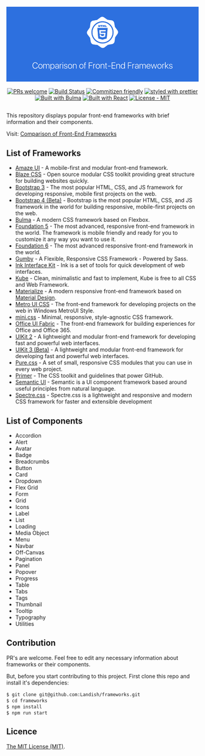 <p align="center">
<a href="https://frameworks.now.sh/"><img src="https://raw.githubusercontent.com/Landish/frameworks/master/banner.png" alt="Comparison of Front-End Frameworks" /></a>
</p>

<p align="center">
<a href="https://github.com/Landish/frameworks/pulls"><img src="https://img.shields.io/badge/PRs-welcome-brightgreen.svg" alt="PRs welcome" /></a>
<a href="https://travis-ci.org/Landish/frameworks"><img src="https://travis-ci.org/Landish/frameworks.svg?branch=master" alt="Build Status" /></a>
<a href="https://github.com/commitizen/cz-cli"><img src="https://img.shields.io/badge/commitizen-friendly-brightgreen.svg" alt="Commitizen friendly" /></a>
<a href="https://github.com/prettier/prettier"><img src="https://img.shields.io/badge/styled_with-prettier-ff69b4.svg" alt="styled with prettier" /></a>
<a href="https://bulma.io"><img src="https://img.shields.io/badge/Built-with%20Bulma-00d1b2.svg"  alt="Built with Bulma" /></a>
<a href="https://facebook.github.io/react/"><img src="https://img.shields.io/badge/Built-with%20React-blue.svg"  alt="Built with React" /></a>
<a href="https://github.com/Landish/frameworks/blob/master/LICENSE"><img src="https://img.shields.io/github/license/Landish/frameworks.svg" alt="License - MIT" /></a>
</p>

## 

This repository displays popular front-end frameworks with brief information and their components.

Visit: [Comparison of Front-End Frameworks](https://frameworks.now.sh/)


## List of Frameworks

* [Amaze UI](http://amazeui.github.io/docs/en/) - A mobile-first and modular front-end framework.
* [Blaze CSS](http://blazecss.com/) - Open source modular CSS toolkit providing great structure for building websites quickly.
* [Bootstrap 3](https://getbootstrap.com/docs/3.3/) - The most popular HTML, CSS, and JS framework for developing responsive, mobile first projects on the web.
* [Bootstrap 4 (Beta)](https://getbootstrap.com/) - Bootstrap is the most popular HTML, CSS, and JS framework in the world for building responsive, mobile-first projects on the web.
* [Bulma](http://bulma.io/) - A modern CSS framework based on Flexbox.
* [Foundation 5](http://foundation.zurb.com/sites/docs/v/5.5.3/) - The most advanced, responsive front-end framework in the world. The framework is mobile friendly and ready for you to customize it any way you want to use it.
* [Foundation 6](http://foundation.zurb.com/) - The most advanced responsive front-end framework in the world.
* [Gumby](https://gumbyframework.com/) - A Flexible, Responsive CSS Framework - Powered by Sass.
* [Ink Interface Kit](http://ink.sapo.pt/) - Ink is a set of tools for quick development of web interfaces.
* [Kube](https://imperavi.com/kube/) - Clean, minimalistic and fast to implement, Kube is free to all CSS and Web Framework.
* [Materialize](http://materializecss.com/) - A modern responsive front-end framework based on [Material Design](https://material.io/).
* [Metro UI CSS](https://metroui.org.ua/) - The front-end framework for developing projects on the web in Windows MetroUI Style.
* [mini.css](http://minicss.org/) - Minimal, responsive, style-agnostic CSS framework.
* [Office UI Fabric](http://dev.office.com/fabric) - The front-end framework for building experiences for Office and Office 365.
* [UIKit 2](https://getuikit.com/v2/) - A lightweight and modular front-end framework for developing fast and powerful web interfaces.
* [UIKit 3 (Beta)](https://getuikit.com/) - A lightweight and modular front-end framework for developing fast and powerful web interfaces.
* [Pure.css](http://purecss.io/) - A set of small, responsive CSS modules that you can use in every web project.
* [Primer](http://primercss.io/) - The CSS toolkit and guidelines that power GitHub.
* [Semantic UI](http://semantic-ui.com/) - Semantic is a UI component framework based around useful principles from natural language.
* [Spectre.css](https://picturepan2.github.io/spectre/index.html) - Spectre.css is a lightweight and responsive and modern CSS framework for faster and extensible development

## List of Components

* Accordion
* Alert
* Avatar
* Badge
* Breadcrumbs
* Button
* Card
* Dropdown
* Flex Grid
* Form
* Grid
* Icons
* Label
* List
* Loading
* Media Object
* Menu
* Navbar
* Off-Canvas
* Pagination
* Panel
* Popover
* Progress
* Table
* Tabs
* Tags
* Thumbnail
* Tooltip
* Typography
* Utilities

## Contribution

PR's are welcome. Feel free to edit any necessary information about frameworks or their components.

But, before you start contributing to this project. First clone this repo and install it's dependencies:

```
$ git clone git@github.com:Landish/frameworks.git
$ cd frameworks
$ npm install
$ npm run start
```

## Licence

[The MIT License (MIT)](https://github.com/Landish/frameworks/blob/master/LICENSE).
